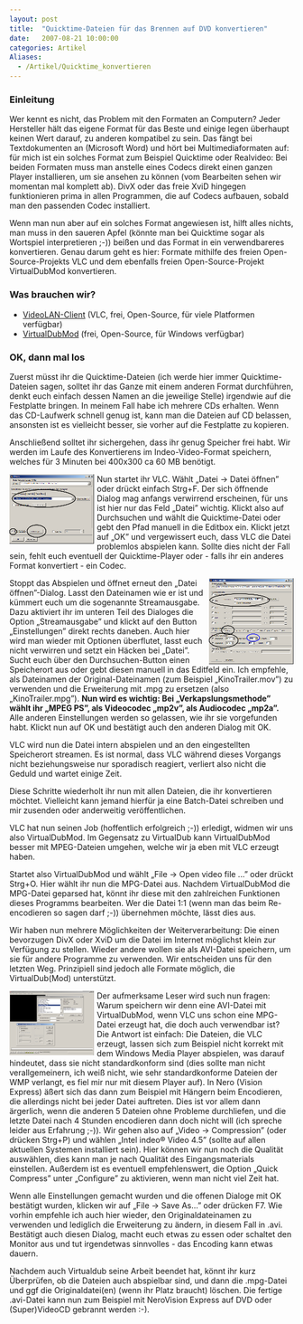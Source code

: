 ```yaml
---
layout: post
title:  "Quicktime-Dateien für das Brennen auf DVD konvertieren"
date:   2007-08-21 10:00:00
categories: Artikel
Aliases:
  - /Artikel/Quicktime_konvertieren
---
```




<h3>Einleitung</h3>
<p>
Wer kennt es nicht, das Problem mit den Formaten an Computern? Jeder Hersteller
hält das eigene Format für das Beste und einige legen überhaupt keinen Wert
darauf, zu anderen kompatibel zu sein. Das fängt bei Textdokumenten an
(Microsoft Word) und hört bei Multimediaformaten auf: für mich ist ein solches
Format zum Beispiel Quicktime oder Realvideo: Bei beiden Formaten muss man
anstelle eines Codecs direkt einen ganzen Player installieren, um sie ansehen
zu können (vom Bearbeiten sehen wir momentan mal komplett ab). DivX oder das
freie XviD hingegen funktionieren prima in allen Programmen, die auf Codecs
aufbauen, sobald man den passenden Codec installiert.
</p>

<p>
Wenn man nun aber auf ein solches Format angewiesen ist, hilft alles nichts,
man muss in den saueren Apfel (könnte man bei Quicktime sogar als Wortspiel
interpretieren ;-)) beißen und das Format in ein verwendbareres konvertieren.
Genau darum geht es hier: Formate mithilfe des freien Open-Source-Projekts VLC
und dem ebenfalls freien Open-Source-Projekt VirtualDubMod konvertieren.
</p>

<h3>Was brauchen wir?</h3>
<ul>
	<li>
	<a href="http://www.videolan.org/" target="_blank">VideoLAN-Client</a>
	(VLC, frei, Open-Source, für viele Platformen verfügbar)
	</li>
	<li>
	<a href="http://virtualdubmod.sourceforge.net/"
	target="_blank">VirtualDubMod</a> (frei, Open-Source, für Windows
	verfügbar)
	</li>
</ul>

<h3>OK, dann mal los</h3>
<p>
Zuerst müsst ihr die Quicktime-Dateien (ich werde hier immer Quicktime-Dateien
sagen, solltet ihr das Ganze mit einem anderen Format durchführen, denkt euch
einfach dessen Namen an die jeweilige Stelle) irgendwie auf die Festplatte
bringen. In meinem Fall habe ich mehrere CDs erhalten. Wenn das CD-Laufwerk
schnell genug ist, kann man die Dateien auf CD belassen, ansonsten ist es
vielleicht besser, sie vorher auf die Festplatte zu kopieren.
</p>

<p>
Anschließend solltet ihr sichergehen, dass ihr genug Speicher frei habt. Wir
werden im Laufe des Konvertierens im Indeo-Video-Format speichern, welches für
3 Minuten bei 400x300 ca 60 MB benötigt.
</p>

<a href="/Bilder/Quicktime-Konvertieren/qtc1.png"><img
src="/Bilder/Quicktime-Konvertieren/thumbs/qtc1t.png" style="float: left;
padding-right: 5px"></a>

<p>
Nun startet ihr VLC. Wählt „Datei → Datei öffnen” oder drückt einfach
Strg+F. Der sich öffnende Dialog mag anfangs verwirrend erscheinen, für uns ist
hier nur das Feld „Datei” wichtig. Klickt also auf Durchsuchen und wählt die
Quicktime-Datei oder gebt den Pfad manuell in die Editbox ein. Klickt jetzt auf
„OK” und vergewissert euch, dass VLC die Datei problemlos abspielen kann.
Sollte dies nicht der Fall sein, fehlt euch eventuell der Quicktime-Player oder
- falls ihr ein anderes Format konvertiert - ein Codec.
</p>

<a href="/Bilder/Quicktime-Konvertieren/qtc2.png"><img
src="/Bilder/Quicktime-Konvertieren/thumbs/qtc2t.png" style="clear: left;
float: right; padding-left: 5px"></a>
<p>
Stoppt das Abspielen und öffnet erneut den „Datei öffnen”-Dialog. Lasst den
Dateinamen wie er ist und kümmert euch um die sogenannte Streamausgabe. Dazu
aktiviert ihr im unteren Teil des Dialoges die Option „Streamausgabe” und
klickt auf den Button „Einstellungen” direkt rechts daneben. Auch hier wird man
wieder mit Optionen überflutet, lasst euch nicht verwirren und setzt ein Häcken
bei „Datei”. Sucht euch über den Durchsuchen-Button einen Speicherort aus oder
gebt diesen manuell in das Editfeld ein. Ich empfehle, als Dateinamen der
Original-Dateinamen (zum Beispiel „KinoTrailer.mov”) zu verwenden und die
Erweiterung mit .mpg zu ersetzen (also „KinoTrailer.mpg”). <b>Nun wird es
wichtig: Bei „Verkapslungsmethode” wählt ihr „MPEG PS”, als Videocodec „mp2v”,
als Audiocodec „mp2a”.</b> Alle anderen Einstellungen werden so gelassen, wie
ihr sie vorgefunden habt. Klickt nun auf OK und bestätigt auch den anderen
Dialog mit OK.
</p>

<p>
VLC wird nun die Datei intern abspielen und an den eingestellten Speicherort
streamen. Es ist normal, dass VLC während dieses Vorgangs nicht beziehungsweise
nur sporadisch reagiert, verliert also nicht die Geduld und wartet einige Zeit.
</p>

<p>
Diese Schritte wiederholt ihr nun mit allen Dateien, die ihr konvertieren
möchtet. Vielleicht kann jemand hierfür ja eine Batch-Datei schreiben und mir
zusenden oder anderweitig veröffentlichen.
</p>

<p>
VLC hat nun seinen Job (hoffentlich erfolgreich ;-)) erledigt, widmen wir uns
also VirtualDubMod. Im Gegensatz zu VirtualDub kann VirtualDubMod besser mit
MPEG-Dateien umgehen, welche wir ja eben mit VLC erzeugt haben.
</p>

<p>
Startet also VirtualDubMod und wählt „File → Open video file ...” oder
drückt Strg+O. Hier wählt ihr nun die MPG-Datei aus. Nachdem VirtualDubMod die
MPG-Datei geparsed hat, könnt ihr diese mit den zahlreichen Funktionen dieses
Programms bearbeiten. Wer die Datei 1:1 (wenn man das beim Re-encodieren so
sagen darf ;-)) übernehmen möchte, lässt dies aus.
</p>

<p>
Wir haben nun mehrere Möglichkeiten der Weiterverarbeitung: Die einen
bevorzugen DivX oder XviD um die Datei im Internet möglichst klein zur
Verfügung zu stellen. Wieder andere wollen sie als AVI-Datei speichern, um sie
für andere Programme zu verwenden. Wir entscheiden uns für den letzten Weg.
Prinzipiell sind jedoch alle Formate möglich, die VirtualDub(Mod) unterstützt.
</p>

<a href="/Bilder/Quicktime-Konvertieren/qtc3.png"><img
src="/Bilder/Quicktime-Konvertieren/thumbs/qtc3t.png" style="float: left;
padding-right: 5px"></a>
<p>
Der aufmerksame Leser wird such nun fragen: Warum speichern wir denn eine
AVI-Datei mit VirtualDubMod, wenn VLC uns schon eine MPG-Datei erzeugt hat, die
doch auch verwendbar ist? Die Antwort ist einfach: Die Dateien, die VLC
erzeugt, lassen sich zum Beispiel nicht korrekt mit dem Windows Media Player
abspielen, was darauf hindeutet, dass sie nicht standardkonform sind (dies
sollte man nicht verallgemeinern, ich weiß nicht, wie sehr standardkonforme
Dateien der WMP verlangt, es fiel mir nur mit diesem Player auf). In Nero
(Vision Express) äßert sich das dann zum Beispiel mit Hängern beim Encodieren,
die allerdings nicht bei jeder Datei auftreten. Dies ist vor allem dann
ärgerlich, wenn die anderen 5 Dateien ohne Probleme durchliefen, und die letzte
Datei nach 4 Stunden encodieren dann doch nicht will (ich spreche leider aus
Erfahrung ;-)). Wir gehen also auf „Video → Compression” (oder drücken
Strg+P) und wählen „Intel indeo® Video 4.5” (sollte auf allen aktuellen
Systemen installiert sein). Hier können wir nun noch die Qualität auswählen,
dies kann man je nach Qualität des Eingangsmaterials einstellen. Außerdem ist
es eventuell empfehlenswert, die Option „Quick Compress” unter „Configure” zu
aktivieren, wenn man nicht viel Zeit hat.
</p>

<p>
Wenn alle Einstellungen gemacht wurden und die offenen Dialoge mit OK bestätigt
wurden, klicken wir auf „File → Save As...” oder drücken F7. Wie vorhin
empfehle ich auch hier wieder, den Originaldateinamen zu verwenden und
lediglich die Erweiterung zu ändern, in diesem Fall in .avi. Bestätigt auch
diesen Dialog, macht euch etwas zu essen oder schaltet den Monitor aus und
tut irgendetwas sinnvolles - das Encoding kann etwas dauern.
</p>

<p>
Nachdem auch Virtualdub seine Arbeit beendet hat, könnt ihr kurz Überprüfen, ob
die Dateien auch abspielbar sind, und dann die .mpg-Datei und ggf die
Originaldatei(en) (wenn ihr Platz braucht) löschen. Die fertige .avi-Datei kann
nun zum Beispiel mit NeroVision Express auf DVD oder (Super)VideoCD gebrannt
werden :-).
</p>
